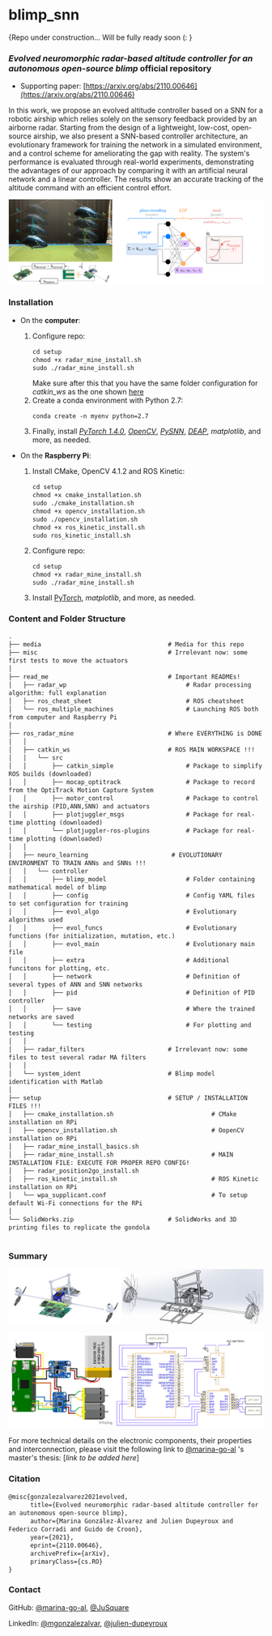 # blimp_snn

{Repo under construction... Will be fully ready soon (: }

### *Evolved neuromorphic radar-based altitude controller for an autonomous open-source blimp* **official repository**

* Supporting paper: [https://arxiv.org/abs/2110.00646](https://arxiv.org/abs/2110.00646)

In this work, we propose an evolved altitude controller based on a SNN for a robotic airship which relies solely on the sensory feedback 
provided by an airborne radar. Starting from the design of a lightweight, low-cost, open-source airship, we also present a SNN-based 
controller architecture, an evolutionary framework for training the network in a simulated environment, and a control scheme for 
ameliorating the gap with reality. The system's performance is evaluated through real-world experiments, demonstrating the advantages 
of our approach by comparing it with an artificial neural network and a linear controller. The results show an accurate tracking of the 
altitude command with an efficient control effort.

![gondola](media/intro.png)

### Installation

* On the **computer**:
  1. Configure repo:
     ```shell
     cd setup
     chmod +x radar_mine_install.sh
     sudo ./radar_mine_install.sh
     ```
     Make sure after this that you have the same folder configuration for *catkin_ws* as the one shown [here](#content-and-folder-structure)
  2. Create a conda environment with Python 2.7:
     ```shell
     conda create -n myenv python=2.7
     ```
  3. Finally, install [*PyTorch 1.4.0*](https://varhowto.com/install-pytorch-1-4-0/), [*OpenCV*](https://linuxize.com/post/how-to-install-opencv-on-ubuntu-18-04/), [*PySNN*](https://github.com/BasBuller/PySNN), [*DEAP*](https://deap.readthedocs.io/en/master/installation.html), *matplotlib*, and more, as needed.


* On the **Raspberry Pi**:
  1. Install CMake, OpenCV 4.1.2 and ROS Kinetic:
     ```shell
     cd setup
     chmod +x cmake_installation.sh
     sudo ./cmake_installation.sh
     chmod +x opencv_installation.sh
     sudo ./opencv_installation.sh
     chmod +x ros_kinetic_install.sh
     sudo ros_kinetic_install.sh
     ```
  2. Configure repo:
     ```shell
     cd setup
     chmod +x radar_mine_install.sh
     sudo ./radar_mine_install.sh
     ```
  4. Install [PyTorch](https://gist.github.com/akaanirban/621e63237e63bb169126b537d7a1d979), *matplotlib*, and more, as needed.



### Content and Folder Structure

```
.
├── media                                   # Media for this repo
├── misc                                    # Irrelevant now: some first tests to move the actuators
│
├── read_me                                 # Important READMEs!
│   ├── radar_wp                                 # Radar processing algorithm: full explanation
│   ├── ros_cheat_sheet                          # ROS cheatsheet
│   └── ros_multiple_machines                    # Launching ROS both from computer and Raspberry Pi
│
├── ros_radar_mine                          # Where EVERYTHING is DONE
│   │
│   ├── catkin_ws                           # ROS MAIN WORKSPACE !!!
│   │   └── src
│   │       ├── catkin_simple                    # Package to simplify ROS builds (downloaded)
│   │       ├── mocap_optitrack                  # Package to record from the OptiTrack Motion Capture System
│   │       ├── motor_control                    # Package to control the airship (PID,ANN,SNN) and actuators
│   │       ├── plotjuggler_msgs                 # Package for real-time plotting (downloaded)
│   │       └── plotjuggler-ros-plugins          # Package for real-time plotting (downloaded)
│   │
│   ├── neuro_learning                       # EVOLUTIONARY ENVIRONMENT TO TRAIN ANNs and SNNs !!!
│   │   └── controller
│   │       ├── blimp_model                      # Folder containing mathematical model of blimp
│   │       ├── config                           # Config YAML files to set configuration for training
│   │       ├── evol_algo                        # Evolutionary algorithms used
│   │       ├── evol_funcs                       # Evolutionary functions (for initialization, mutation, etc.)
│   │       ├── evol_main                        # Evolutionary main file
│   │       ├── extra                            # Additional funcitons for plotting, etc.
│   │       ├── network                          # Definition of several types of ANN and SNN networks
│   │       ├── pid                              # Definition of PID controller
│   │       ├── save                             # Where the trained networks are saved
│   │       └── testing                          # For plotting and testing
│   │
│   ├── radar_filters                       # Irrelevant now: some files to test several radar MA filters
│   │
│   └── system_ident                        # Blimp model identification with Matlab
│
├── setup                                   # SETUP / INSTALLATION FILES !!!
│   ├── cmake_installation.sh                           # CMake installation on RPi
│   ├── opencv_installation.sh                          # OopenCV installation on RPi
│   ├── radar_mine_install_basics.sh
│   ├── radar_mine_install.sh                           # MAIN INSTALLATION FILE: EXECUTE FOR PROPER REPO CONFIG!
│   ├── radar_position2go_install.sh
│   ├── ros_kinetic_install.sh                          # ROS Kinetic installation on RPi
│   └── wpa_supplicant.conf                             # To setup default Wi-Fi connections for the RPi
│
└── SolidWorks.zip                          # SolidWorks and 3D printing files to replicate the gondola


```

### Summary

![gondola](media/gondola.gif)

![gondola](media/circuit.png)

For more technical details on the electronic components, their properties and interconnection, please visit
the following link to [@marina-go-al](https://github.com/marina-go-al) 's master's thesis: [*link to be added here*]

### Citation
```
@misc{gonzalezalvarez2021evolved,
      title={Evolved neuromorphic radar-based altitude controller for an autonomous open-source blimp}, 
      author={Marina González-Álvarez and Julien Dupeyroux and Federico Corradi and Guido de Croon},
      year={2021},
      eprint={2110.00646},
      archivePrefix={arXiv},
      primaryClass={cs.RO}
}
```

### Contact

GitHub: [@marina-go-al](https://github.com/marina-go-al), [@JuSquare](https://github.com/JuSquare)

LinkedIn: [@mgonzalezalvar](https://www.linkedin.com/in/mgonzalezalvar/), [@julien-dupeyroux](https://www.linkedin.com/in/julien-dupeyroux-12a66a8a/)